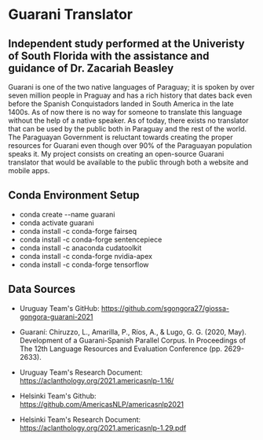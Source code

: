 # Guarani Translator
## Independent study performed at the Univeristy of South Florida with the assistance and guidance of Dr. Zacariah Beasley

Guarani is one of the two native languages of Paraguay; it is spoken by over seven million people in Praguay and has a rich history that dates back even before the Spanish Conquistadors landed in South America in the late 1400s. As of now there is no way for someone to translate this language without the help of a native speaker. As of today, there exists no translator that can be used by the public both in Paraguay and the rest of the world. The Paraguayan Government is reluctant towards creating the proper resources for Guarani even though over 90% of the Paraguayan population speaks it.
My project consists on creating an open-source Guarani translator that would be available to the public through both a website and mobile apps. 

## Conda Environment Setup
- conda create --name guarani
- conda activate guarani
- conda install -c conda-forge fairseq 
- conda install -c conda-forge sentencepiece 
- conda install -c anaconda cudatoolkit
- conda install -c conda-forge nvidia-apex
- conda install -c conda-forge tensorflow

## Data Sources
- Uruguay Team's GitHub: https://github.com/sgongora27/giossa-gongora-guarani-2021
- Guaraní: Chiruzzo, L., Amarilla, P., Ríos, A., & Lugo, G. G. (2020, May). Development of a Guarani-Spanish Parallel Corpus. In Proceedings of The 12th Language Resources and Evaluation Conference (pp. 2629-2633).

- Uruguay Team's Research Document: https://aclanthology.org/2021.americasnlp-1.16/

- Helsinki Team's Github: https://github.com/AmericasNLP/americasnlp2021

- Helsinki Team's Research Document: https://aclanthology.org/2021.americasnlp-1.29.pdf
